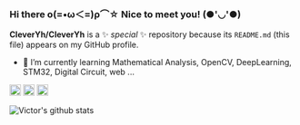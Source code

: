 ### Hi there ο(=•ω＜=)ρ⌒☆  Nice to meet you! (●'◡'●)

**CleverYh/CleverYh** is a ✨ _special_ ✨ repository because its `README.md` (this file) appears on my GitHub profile.

- 🌱 I’m currently learning Mathematical Analysis, OpenCV, DeepLearning, STM32, Digital Circuit, web ...

<!--
- 🔭 I’m currently working on ...
- 👯 I’m looking to collaborate on ...
- 🤔 I’m looking for help with ...
- 💬 Ask me about ...
- 📫 How to reach me: ...
- 😄 Pronouns: ...
- ⚡ Fun fact: ...
-->
<!--**Languages and Tools:**  -->
<!--
<code><img align="right" height="20" src="https://img.shields.io/badge/-React-%23282C34?style=flat-square&logo=react"></code>
<code><img align="right" height="20" src="https://img.shields.io/badge/-MongoDB-HA248?style=flat-square&logo=mongodb"></code>
<code><img align="right" height="20" src="https://img.shields.io/badge/-Kubernetes-black?style=flat-square&logo=kubernetes"></code>
-->

<code align="right"><img height="20" src="https://img.shields.io/badge/-Python-yellow?style=flat-square&logo=python"></code>
<code align="right"><img height="20" src="https://img.shields.io/badge/-Git-%23F05032?style=flat-square&logo=git&logoColor=%23ffffff"></code>
<code align="right"><img height="20" src="https://img.shields.io/badge/-VSCode-%23007ACC?style=flat-square&logo=visual-studio-code"></code>

<!--<code><img height="20" src="https://img.shields.io/badge/-Flask-black?style=flat-square&logo=flask"></code>-->
<!--<code><img height="20" src="https://img.shields.io/badge/-Java-blue?style=flat-square&logo=java"></code>-->

![Victor's github stats](https://github-readme-stats.vercel.app/api?username=CleverYh&show_icons=true&hide_border=true)

